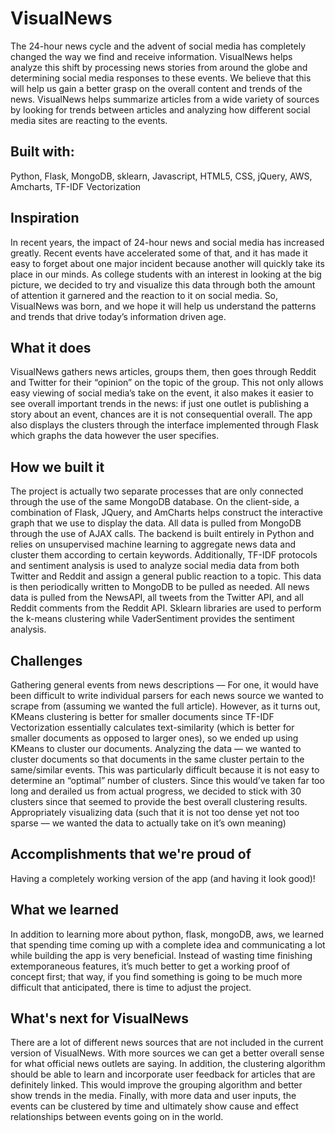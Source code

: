 # VisualNews

The 24-hour news cycle and the advent of social media has completely changed the way we find and receive information. VisualNews helps analyze this shift by processing news stories from around the globe and determining social media responses to these events. We believe that this will help us gain a better grasp on the overall content and trends of the news.
VisualNews helps summarize articles from a wide variety of sources by looking for trends between articles and analyzing how different social media sites are reacting to the events.

## Built with:
Python, Flask, MongoDB, sklearn, Javascript, HTML5, CSS, jQuery, AWS, Amcharts, TF-IDF Vectorization

## Inspiration
In recent years, the impact of 24-hour news and social media has increased greatly. Recent events have accelerated some of that, and it has made it easy to forget about one major incident because another will quickly take its place in our minds. As college students with an interest in looking at the big picture, we decided to try and visualize this data through both the amount of attention it garnered and the reaction to it on social media. So, VisualNews was born, and we hope it will help us understand the patterns and trends that drive today’s information driven age.
## What it does
VisualNews gathers news articles, groups them, then goes through Reddit and Twitter for their “opinion” on the topic of the group. This not only allows easy viewing of social media’s take on the event, it also makes it easier to see overall important trends in the news: if just one outlet is publishing a story about an event, chances are it is not consequential overall. The app also displays the clusters through the interface implemented through Flask which graphs the data however the user specifies. 
## How we built it
The project is actually two separate processes that are only connected through the use of the same MongoDB database. On the client-side, a combination of Flask, JQuery, and AmCharts helps construct the interactive graph that we use to display the data. All data is pulled from MongoDB through the use of AJAX calls.
The backend is built entirely in Python and relies on unsupervised machine learning to aggregate news data and cluster them according to certain keywords. Additionally, TF-IDF protocols and sentiment analysis is used to analyze social media data from both Twitter and Reddit and assign a general public reaction to a topic. This data is then periodically written to MongoDB to be pulled as needed.
All news data is pulled from the NewsAPI, all tweets from the Twitter API, and all Reddit comments from the Reddit API. Sklearn libraries are used to perform the k-means clustering while VaderSentiment provides the sentiment analysis.
## Challenges
Gathering general events from news descriptions –– For one, it would have been difficult to write individual parsers for each news source we wanted to scrape from (assuming we wanted the full article). However, as it turns out, KMeans clustering is better for smaller documents since TF-IDF Vectorization essentially calculates text-similarity (which is better for smaller documents as opposed to larger ones), so we ended up using KMeans to cluster our documents.
Analyzing the data –– we wanted to cluster documents so that documents in the same cluster pertain to the same/similar events. This was particularly difficult because it is not easy to determine an “optimal” number of clusters. Since this would’ve taken far too long and derailed us from actual progress, we decided to stick with 30 clusters since that seemed to provide the best overall clustering results.
Appropriately visualizing data (such that it is not too dense yet not too sparse –– we wanted the data to actually take on it’s own meaning)
## Accomplishments that we're proud of
Having a completely working version of the app (and having it look good)! 
## What we learned
In addition to learning more about python, flask, mongoDB, aws, we learned that spending time coming up with a complete idea and communicating a lot while building the app is very beneficial. Instead of wasting time finishing extemporaneous features, it’s much better to get a working proof of concept first; that way, if you find something is going to be much more difficult that anticipated, there is time to adjust the project.
## What's next for VisualNews
There are a lot of different news sources that are not included in the current version of VisualNews. With more sources we can get a better overall sense for what official news outlets are saying. In addition, the clustering algorithm should be able to learn and incorporate user feedback for articles that are definitely linked. This would improve the grouping algorithm and better show trends in the media. Finally, with more data and user inputs, the events can be clustered by time and ultimately show cause and effect relationships between events going on in the world.
